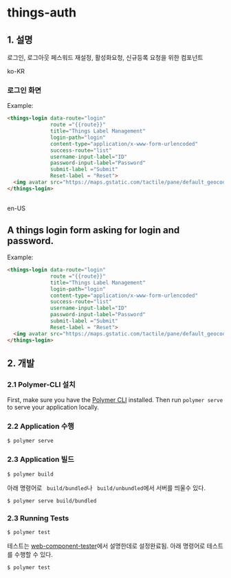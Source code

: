 # things-auth
## 1. 설명
로그인, 로그아웃 페스워드 재설정, 활성화요청, 신규등록 요청을 위한 컴포넌트

ko-KR
### 로그인 화면

Example:
```html
<things-login data-route="login"
              route ="{{route}}"
              title="Things Label Management"
              login-path="login"
              content-type="application/x-www-form-urlencoded"
              success-route="list"
              username-input-label="ID"
              password-input-label="Password"
              submit-label ="Submit"
              Reset-label = "Reset">
  <img avatar src="https://maps.gstatic.com/tactile/pane/default_geocode-1x.png"/>
</things-login>
```

##

en-US
## A things login form asking for login and password.

Example:
```html
<things-login data-route="login"
              route ="{{route}}"
              title="Things Label Management"
              login-path="login"
              content-type="application/x-www-form-urlencoded"
              success-route="list"
              username-input-label="ID"
              password-input-label="Password"
              submit-label ="Submit"
              Reset-label = "Reset">
  <img avatar src="https://maps.gstatic.com/tactile/pane/default_geocode-1x.png"/>
</things-login>
```

## 2. 개발
### 2.1 Polymer-CLI 설치

First, make sure you have the [Polymer CLI](https://www.npmjs.com/package/polymer-cli) installed. Then run `polymer serve` to serve your application locally.

### 2.2 Application 수행

```
$ polymer serve
```

### 2.3 Application 빌드

```
$ polymer build
```

아래 명령어로 ` build/bundled`나 ` build/unbundled`에서 서버를 띄울수 있다.

```
$ polymer serve build/bundled
```

### 2.3 Running Tests

```
$ polymer test
```

테스트는 [web-component-tester](https://github.com/Polymer/web-component-tester)에서 설명한데로 설정완료됨.
아래 명령어로 테스트를 수행할 수 있다.
```
$ polymer test
```
